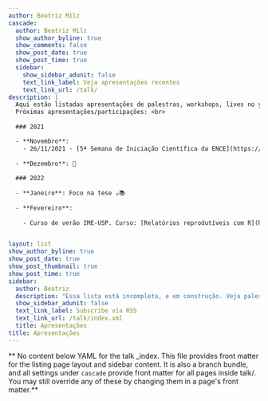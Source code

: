 ```yaml
---
author: Beatriz Milz
cascade:
  author: Beatriz Milz
  show_author_byline: true
  show_comments: false
  show_post_date: true
  show_post_time: true
  sidebar:
    show_sidebar_adunit: false
    text_link_label: Veja apresentações recentes
    text_link_url: /talk/
description: |
  Aqui estão listadas apresentações de palestras, workshops, lives no youtube e conferências que eu participei relacionadas à programação. <br>
  Próximas apresentações/participações: <br>
  
  ### 2021

  - **Novembro**:  
    - 26/11/2021 - [5ª Semana de Iniciação Científica da ENCE](https://ence.ibge.gov.br/index.php/portal-eventos). Tema: Introdução à utilização do Git e GitHub no RStudio.
    
  - **Dezembro**: 🎄
  
  ### 2022
  
  - **Janeiro**: Foco na tese ☕📚
  
  - **Fevereiro**:
  
    - Curso de verão IME-USP. Curso: [Relatórios reprodutíveis com R](https://beatrizmilz.github.io/2022-curso-de-verao-ime-usp-relatorios/). Datas: 2, 7, 9, 14, 16 de fevereiro de 2022 (2ª e 4ª), período matutino (9h-12h). Informações em breve no [site do Programa de Verão IME-USP](https://www.ime.usp.br/~verao/).


layout: list
show_author_byline: true
show_post_date: true
show_post_thumbnail: true
show_post_time: true
sidebar:
  author: Beatriz
  description: "Essa lista está incompleta, e em construção. Veja palestras anteriores [aqui](/palestras/)."
  show_sidebar_adunit: false
  text_link_label: Subscribe via RSS
  text_link_url: /talk/index.xml
  title: Apresentações
title: Apresentações
---
```


** No content below YAML for the talk _index. This file provides front matter for the listing page layout and sidebar content. It is also a branch bundle, and all settings under `cascade` provide front matter for all pages inside talk/. You may still override any of these by changing them in a page's front matter.**
